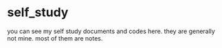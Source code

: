 # self_study
you can see my self study documents and codes here. they are generally not mine. most of them are notes.
